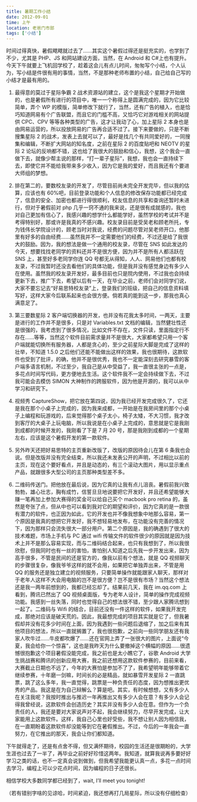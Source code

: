 ```yaml
---
title: 暑期工作小结
date: 2012-09-01
time: 上午
location: 老爸门市部
tags: ['小结']
---
```


时间过得真快，暑假飕飕就过去了……其实这个暑假过得还是挺充实的，也学到了不少，尤其是 PHP、JS 和网站建设方面，当然，在 Android 和 C#上也有提升。今天下午就要上飞机回学校了，趁着这会儿有点儿时间，匆匆写个小结，个人认为，写小结是件很有用的事情，当然，不是那种老师布置的小结，自己给自己写的小结才是最有用的。

1. 最得意的莫过于星际争霸 2 战术资源站的建立，这个是我这个星期才开始做的，也是暑假所有进行的项目中，唯一一个称得上是圆满完成的，因为它比较简单，弄个 WP 的模版，简单修改下就行了，当然，还有广告的植入，也是恰巧知道网易有个广告联盟，而且它的门槛不高，又恰巧它对游戏相关的网站提供 CPC、CPV 等等各种类型的广告，这才让我动了心，加上星际 2 本身也是由网易运营的，所以投放网易的广告再合适不过了。接下来要做的，只是不断搜集星际 2 的战术，发表上去就可以了，最好是找几个有共同爱好的，一同搜集和编辑，不断扩大网站的知名度，之前在星际 2 的百度贴吧和 NEOTV 的星际 2 论坛的反响都不错，这也给了我很大的鼓励和信心，我想，这个我会一直做下去，就像少帮主说的那样，“打一辈子星际”，我想，我也会一直持续下去，即使它并不能给我带来多少收入，因为它是我的爱好，而且我还有个要进大师组的梦想。

2. 排在第二的，要数校友录的开发了，尽管目前尚未完全开发完毕，但以我的估算，应该也有 60%吧，目前登录功能和个人信息的修改保存功能都已经完成了，信息的安全、加密也都进行得很顺利，校友信息的共享和查询还暂时未进行，但对于暑假前对 php 几乎一窍不通的我来说，还是很有成就感的，我也对自己更加有信心了，我感兴趣的想学什么都能学好，虽然学校的考试并不是考得特别好，那或许是我真的不感兴趣。校友录目前是受吴老和顾老所托，专为钱伟长学院设计的，顾老当时对我说，经费的问题尽管对吴老师开口，他那里有好多的自由经费……虽然我并不一定需要他们的经费，不过还是给了我很大的鼓励。因为，我的想法是做一个通用的校友录，尽管在 SNS 如此发达的今天，想要找找老同学的资料还并不是很方便，因为并不是所有人都活跃在 SNS 上，甚至好多老同学你连 QQ 号都无从得知，人人、网易他们也都有校友录，不过我暂时还没去看他们的具体功能，但是我并没有感觉身边有多少人在使用。虽然我的校友录开发好，最多目前也只是院内使用，不过我也会持续更新下去，推广下去，希望以后有一天，在毕业之前，老师们会对同学们说，大家不要忘记去“好易思特校友录”上，登录我们的班级，把自己的信息资料填写好，这样大家今后联系起来也会很方便。倘若真的能到这一步，那我也真心满意足了。

3. 第三要数星际 2 客户端切换器的开发，也并没有花我太多时间，一两天，主要是进行的工作并不是很多，只是对 Variables.txt 文档的编辑，当然健壮性还是很强的，我考虑到了很多情况，比如文件不存在，文件只读，里面指定行不存在……等等，当然这个软件目前需求量并不是很大，大家都希望只用一个客户端就能切换所有服务器，人都是贪心的，至少之前星际大脚是完成了这样的壮举，不知道 1.5.0 之后他们还能不能做出这样的效果，我也很期待，这款软件也受到了批评，的确，他并不是很优秀，我也不一定能深刻去研究暴雪的客户端多语言机制，不过至少，我自己是从中受益了，我一直很主张的一点是，多花点时间写代码，更方便地去生活。这个软件我不一定会持续做下去，不过我可能会去模仿 SIMON 大神制作的跨服软件，因为他是开源的，我可以从中学习和研究下。

4. 视频秀 CaptureShow，把它放在第四说，因为我已经开发完成很久了，它还是我在那个小桌子上完成的，因为我来成都，一开始是在我房间里的那个小桌子上编程和玩游戏的，后来觉得那个桌子太小，椅子太矮，不大习惯，我才改到客厅的大桌子上玩电脑，所以我说是在小桌子上完成的，意思就是它是我刚到成都的时候开发的，我刚看了下是 7 月 20 号，那是我刚到成都的一个星期左右，应该是这个暑假开发的第一款软件。

5. 另外昨天还把好易思特的主页重新改版了，改版的原因待会儿在第 6 条我也会说。但是改版并没有完全结束，所以我还未发表公开的声明，不过相比以前的主页，现在这个要好看点，并且是动态的，有三个滚动大图片，用以显示重点产品，就跟很多大型公司的主页那种类型差不多。

6. 二维码传送门。把他放在最后说，因为它真的让我有点儿沮丧。暑假前我兴致勃勃，雄心壮志，胸有成竹，信誓旦旦地说要把它开发好，并且还希望能够大赚一笔再加上参加大赛得的奖金可以给自己买个 macbook pro retina 的，虽然是夸张了点，但从中也可以看到我对它的期望和评价，因为它真的是一款很有潜力的软件，也正因为如此，它的开发也并不像我想象中地那么容易，第一个原因是我真的想把它开发好，我不想轻易地发布，在功能没有完善的情况下，因为那样只会流失很大一部分用户。第二个原因是，我的确遇到了很大的技术难题，市场上手机与 PC 通过 wifi 传输文件的软件很少的原因就是因为技术上并不是那么容易实现，而与二维码结合起来，也只有我想到了，所以我很欣慰，但我同时也有一丝的害怕，害怕别人知道之后先我一步开发出来，因为高手很多，不管是民间的还是官方的，像我以前有个想法，就是 QQ 视频聊天的步骤很复杂，像我爷爷这样的就不会用，如果把它单独弄出来，不管是用 QQ 的服务还是独立建立的视频服务，只要简单操作就能跟家人聊天，那样对于老年人这样不大会用电脑的岂不是很方便？岂不是很有市场？当然这个想法还是我一两年前想到的，我都已经忘却了。结果前几天，我在 im.qq.com 上看到，腾讯已然出了 QQ 视频桌面版，专为老年人设计，简单的操作完成视频功能。我感到一丝失落，同时也觉得自己的想法很不错，至少跟人家腾讯想到一起了。二维码与 Wifi 的结合，目前还没有一件这样的软件，如果我开发完成，那绝对应该是破天荒的。因此，我最想完成的项目其实就是它了，但我暑假却并没有花多少时间在上面，因为我遇到一些问题后退缩了，加之后来有其他项目的想法，所以一直就搁置了，我也很抱歉，之前向一些同学朋友还有我家人吹牛过……牛皮都吹爆了……还在官网上弄了一张很大的图片，上面说“今夏，我会给你一个惊喜”，这也是我昨天为什么要撤掉这个横幅的原因……很遗憾很抱歉这个项目暑假没能完成，我之前也是太小瞧它了，谷歌 Android 大学生挑战赛和腾讯的创新应用大赛，我之前还想用这款软件参赛的，目前来看，大赛截止日期也不远了，今年的大赛怕是参加不了了，我希望明年能够带着它继续参赛，十年磨一剑嘛，时间长的必是精品，就如暴雪开发星际 2 一直跳票，跳了这么多年，我一直觉得，跳票是一种负责任的态度，因为想推出更优秀的产品。我这是在为自己辩解么？算是吧。其实，有时候想想，又有多少人在关注我呢？我按时推出与推迟一年再推出又有多少人会在意？有多少人会记得我曾经说，这款软件会创造历史？其实并没有多少人会在意。但作为一个负责任的人，我还是要对大家说声对不起，我会继续努力，尽早开发完成，让大家能用上这款软件。这样，我自己心里也好受些，我不想让别人因为相信我，在一直期盼着这款软件却没能等到它在暑假推出。不过，今后的一年我会一直努力，在它推出的那天，我会让你们都知道。

下午就得走了，还是有点舍不得，但又满怀期待，校园的生活还是很期盼的，大学生涯也过去了一半了，再毕业之前好好珍惜这两年。我知道，就算我说再多要好好学习之类的话，也不一定真会说到做到，但我希望我能更认真一点，多花一点时间去学习，编程上可以少花点时间，因为编程的日子还很长。

相信学校大多数同学都已经到了，wait, I’ll meet you tonight!

（若有错别字啥的见谅哈，时间紧迫，我还想再打几局星际，所以没有仔细检查）
